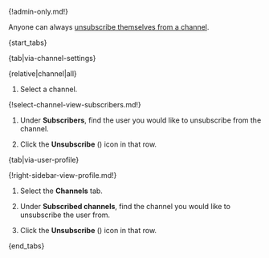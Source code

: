{!admin-only.md!}

Anyone can always [unsubscribe themselves from a
channel](/help/unsubscribe-from-a-channel).

{start_tabs}

{tab|via-channel-settings}

{relative|channel|all}

1. Select a channel.

{!select-channel-view-subscribers.md!}

1. Under **Subscribers**, find the user you would like
   to unsubscribe from the channel.

1. Click the **Unsubscribe** (<i class="zulip-icon zulip-icon-close"></i>) icon in that row.

{tab|via-user-profile}

{!right-sidebar-view-profile.md!}

1. Select the **Channels** tab.

1. Under **Subscribed channels**, find the channel you would like
   to unsubscribe the user from.

1. Click the **Unsubscribe** (<i class="zulip-icon zulip-icon-close"></i>) icon in that row.

{end_tabs}
